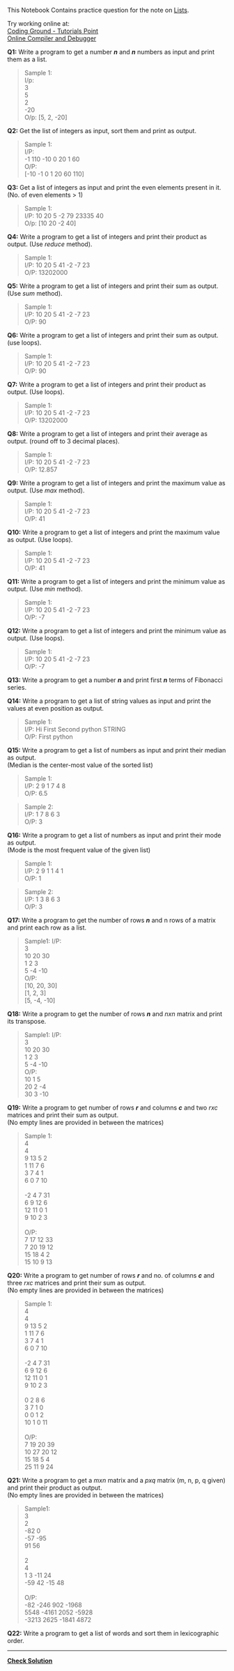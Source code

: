 This Notebook Contains practice question for the note on [Lists](DS_Lists.ipynb).

Try working online at:  
[Coding Ground - Tutorials Point](https://www.tutorialspoint.com/execute_python3_online.php)  
[Online Compiler and Debugger](https://www.onlinegdb.com/online_python_compiler)

**Q1:** Write a program to get a number ***n*** and ***n*** numbers as input and print them as a list.
>Sample 1:  
I/p:  
3<br>
5<br>
2<br>
-20  
O/p:
[5, 2, -20]

**Q2:** Get the list of integers as input, sort them and print as output.
>Sample 1:  
I/P:  
-1 110 -10 0 20 1 60  
O/P:  
[-10 -1 0 1 20 60 110]

**Q3:** Get a list of integers as input and print the even elements present in it. (No. of even elements > 1)
> Sample 1:  
I/P: 10 20 5 -2 79 23335 40  
O/p: [10 20 -2 40]

**Q4:** Write a program to get a list of integers and print their product as output. (Use *reduce* method).
> Sample 1:  
I/P: 10 20 5 41 -2 -7 23  
O/P: 13202000  

**Q5:** Write a program to get a list of integers and print their sum as output. (Use *sum* method).
> Sample 1:  
I/P: 10 20 5 41 -2 -7 23  
O/P: 90

**Q6:** Write a program to get a list of integers and print their sum as output. (use loops).
> Sample 1:  
I/P: 10 20 5 41 -2 -7 23  
O/P: 90  

**Q7:** Write a program to get a list of integers and print their product as output. (Use loops).
> Sample 1:  
I/P: 10 20 5 41 -2 -7 23  
O/P: 13202000  

**Q8:** Write a program to get a list of integers and print their average as output. (round off to 3 decimal places).
> Sample 1:  
I/P: 10 20 5 41 -2 -7 23  
O/P: 12.857  

**Q9:** Write a program to get a list of integers and print the maximum value as output. (Use *max* method).
> Sample 1:  
I/P: 10 20 5 41 -2 -7 23  
O/P: 41  

**Q10:** Write a program to get a list of integers and print the maximum value as output. (Use loops).
> Sample 1:  
I/P: 10 20 5 41 -2 -7 23  
O/P: 41  

**Q11:** Write a program to get a list of integers and print the minimum value as output. (Use *min* method).
> Sample 1:  
I/P: 10 20 5 41 -2 -7 23  
O/P: -7  

**Q12:** Write a program to get a list of integers and print the minimum value as output. (Use loops).
> Sample 1:  
I/P: 10 20 5 41 -2 -7 23  
O/P: -7  

**Q13:** Write a program to get a number ***n*** and print first ***n*** terms of Fibonacci series.

**Q14:** Write a program to get a list of string values as input and print the values at even position as output.
> Sample 1:  
I/P: Hi First Second python STRING  
O/P: First python  

**Q15:** Write a program to get a list of numbers as input and print their median as output.  
(Median is the center-most value of the sorted list)  
> Sample 1:  
I/P: 2 9 1 7 4 8  
O/P: 6.5  

>Sample 2:  
I/P: 1 7 8 6 3  
O/P: 3

**Q16:** Write a program to get a list of numbers as input and print their mode as output.  
(Mode is the most frequent value of the given list)  
> Sample 1:  
I/P: 2 9 1 1 4 1  
O/P: 1  

>Sample 2:  
I/P: 1 3 8 6 3  
O/P: 3

**Q17:** Write a program to get the number of rows ***n*** and n rows of a matrix and print each row as a list.  
> Sample1:
I/P:  
3<br>
10 20 30  
1 2 3  
5 -4 -10  
O/P:  
[10, 20, 30]  
[1, 2, 3]  
[5, -4, -10]  

**Q18:** Write a program to get the number of rows ***n*** and *nxn* matrix and print its transpose.  
> Sample1:
I/P:  
3<br>
10 20 30  
1 2 3  
5 -4 -10  
O/P:  
10 1 5  
20 2 -4  
30 3 -10  

**Q19:** Write a program to get number of rows ***r*** and columns ***c*** and two *rxc* matrices and print their sum as output.  
(No empty lines are provided in between the matrices)  
>Sample 1:  
4<br>
4<br>
9 13 5 2  
1 11 7 6  
3 7  4  1  
6 0  7 10   <br><br>
-2 4 7 31  
6 9 12 6  
12 11 0 1  
9 10 2 3  <br><br>
O/P:  
7 17 12 33  
7 20 19 12  
15 18 4 2  
15 10 9 13  

**Q20:** Write a program to get number of rows ***r*** and no. of columns ***c***  and three *rxc* matrices and print their sum as output.  
(No empty lines are provided in between the matrices)  
>Sample 1:  
4<br>
4<br>
9 13 5 2  
1 11 7 6  
3 7  4  1  
6 0  7 10   <br><br>
-2 4 7 31  
6 9 12 6  
12 11 0 1  
9 10 2 3  <br><br>
0 2 8 6  
3 7 1 0  
0 0 1 2  
10 1 0 11  <br><br>
O/P:  
7 19 20 39  
10 27 20 12   
15 18 5 4  
25 11 9 24  

**Q21:** Write a program to get a *mxn* matrix and a *pxq* matrix (m, n, p, q given) and print their product as output.  
(No empty lines are provided in between the matrices)
>Sample1:  
3<br>2<br>
-82 0  
-57 -95  
91 56  <br><br>
2<br>4<br>
1 3 -11 24  
-59 42 -15 48 <br><br>
O/P:  
-82 -246 902 -1968  
5548 -4161 2052 -5928  
-3213 2625 -1841 4872

**Q22:** Write a program to get a list of words and sort them in lexicographic order.

*****
**[Check Solution](Solution5.ipynb)**